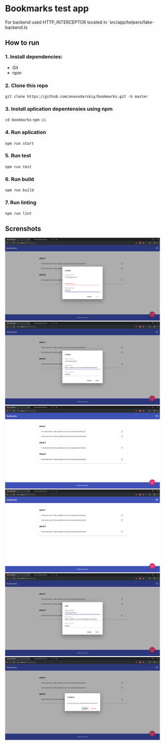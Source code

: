 # Bookmarks test app
For backend used HTTP_INTERCEPTOR located in `src/app/helpers/fake-backend.ts

## How to run
### 1. Install dependencies:
- Git
- npm

### 2. Clone this repo
`git clone https://github.com/anovodarskiy/bookmarks.git -b master`
### 3. Install aplication depentensies using npm
`cd bookmarks`
`npm ci`
### 4. Run aplication
`npm run start`
### 5. Run test
`npm run test`
### 6. Run build
`npm run build`
### 7. Run linting
`npm run lint`

## Screnshots
![Alt screeen](./screenshots/screen(1).png?raw=true)
![Alt screeen](./screenshots/screen(2).png?raw=true)
![Alt screeen](./screenshots/screen(3).png?raw=true)
![Alt screeen](./screenshots/screen(4).png?raw=true)
![Alt screeen](./screenshots/screen(5).png?raw=true)
![Alt screeen](./screenshots/screen(6).png?raw=true)
